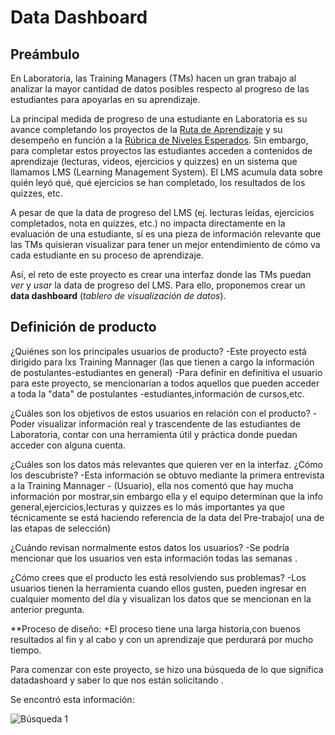 # Data Dashboard

## Preámbulo

En Laboratoria, las Training Managers (TMs) hacen un gran trabajo al analizar la
mayor cantidad de datos posibles respecto al progreso de las estudiantes para
apoyarlas en su aprendizaje.

La principal medida de progreso de una estudiante en Laboratoria es su avance
completando los proyectos de la [Ruta de Aprendizaje](https://docs.google.com/spreadsheets/d/1AoXQjZnZ5MTPwJPNEGDyvn5vksiOUoPr932TjAldTE4/edit#gid=536983970)
y su desempeño en función a la [Rúbrica de Niveles Esperados](https://docs.google.com/spreadsheets/d/e/2PACX-1vSkQy1waRpQ-16sn7VogiDTy-Fz5e7OSZSYUCiHC_bkLAKYewr4L8pWJ_BG210PeULe-TjLScNQQT_x/pubhtml).
Sin embargo, para completar estos proyectos las estudiantes acceden a contenidos
de aprendizaje (lecturas, videos, ejercicios y quizzes) en un sistema que
llamamos LMS (Learning Management System). El LMS acumula data sobre quién
leyó qué, qué ejercicios se han completado, los resultados de los quizzes, etc.

A pesar de que la data de progreso del LMS (ej. lecturas leídas, ejercicios
  completados, nota en quizzes, etc.) no impacta directamente en la evaluación
  de una estudiante, sí es una pieza de información relevante que las TMs
  quisieran visualizar para tener un mejor entendimiento de cómo va cada
  estudiante en su proceso de aprendizaje.

Así, el reto de este proyecto es crear una interfaz donde las TMs puedan
_ver_ y _usar_ la data de progreso del LMS. Para ello, proponemos crear un
**data dashboard** (_tablero de visualización de datos_).




## Definición de producto


¿Quiénes son los principales usuarios de producto?
-Este proyecto está dirigido para lxs Training Mannager (las que tienen a cargo la información de postulantes-estudiantes en general)
-Para definir en definitiva el usuario para este proyecto, se mencionarían a todos aquellos que pueden acceder a toda la "data" de postulantes -estudiantes,información de cursos,etc.



¿Cuáles son los objetivos de estos usuarios en relación con el producto?
-Poder visualizar información real y trascendente de las estudiantes de Laboratoria, contar con una herramienta útil y práctica donde puedan acceder con alguna cuenta.


¿Cuáles son los datos más relevantes que quieren ver en la interfaz.  ¿Cómo los descubriste?
-Esta información se obtuvo mediante la primera entrevista a la Training Mannager - (Usuario), ella nos comentó que hay mucha información por mostrar,sin embargo ella y el equipo determinan que la info general,ejercicios,lecturas y quizzes es lo más importantes ya que técnicamente se está haciendo referencia de la data del Pre-trabajo( una de las etapas de selección)



¿Cuándo revisan normalmente estos datos los usuarios?
-Se podría mencionar que los usuarios ven esta información todas las semanas .


¿Cómo crees que el producto les está resolviendo sus problemas?
-Los usuarios tienen la herramienta cuando ellos gusten, pueden ingresar en cualquier momento del día y visualizan los datos que se mencionan en la anterior pregunta.


**Proceso de diseño:
+El proceso tiene una larga historia,con buenos resultados al fin y al cabo y con un aprendizaje que perdurará por mucho tiempo.

Para comenzar con este proyecto, se hizo una búsqueda de lo que significa datadashoard  y saber lo que nos están solicitando .

Se encontró esta información:

![Búsqueda 1](img/Vista1-Figma.png)


